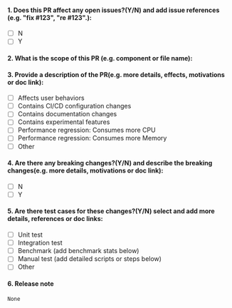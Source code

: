 <!-- Thank you for contributing to Smart-Intermediate-Representation!

Note: 

1. With pull requests:

    - Open your pull request against "main"
    - Your pull request should have no more than two commits, if not you should squash them.
    - It should pass all tests in the available continuous integration systems such as GitHub Actions.
    - You should add/modify tests to cover your proposed code changes.
    - If your pull request contains a new feature, please document it on the README.

2. Please create an issue first to describe the problem.

    We recommend that link the issue with the PR in the following question.
-->

#### 1. Does this PR affect any open issues?(Y/N) and add issue references (e.g. "fix #123", "re #123".):

- [ ] N
- [ ] Y 

<!-- You can add issue references here. 
    e.g. 
    fix #123, re #123, 
    fix https://github.com/XXX/issues/44
-->

#### 2. What is the scope of this PR (e.g. component or file name):

<!-- You can add the scope of this change here. 
    e.g. 
    lib/wasi,
    smart_ir/src/abi
-->

#### 3. Provide a description of the PR(e.g. more details, effects, motivations or doc link):

<!-- You can choose a brief description here -->
- [ ] Affects user behaviors
- [ ] Contains CI/CD configuration changes
- [ ] Contains documentation changes
- [ ] Contains experimental features
- [ ] Performance regression: Consumes more CPU
- [ ] Performance regression: Consumes more Memory
- [ ] Other

<!-- You can add more details here.
    e.g. 
    Call method "XXXX" to ..... in order to ....,
    More details: https://XXXX.com/doc......
-->

#### 4. Are there any breaking changes?(Y/N) and describe the breaking changes(e.g. more details, motivations or doc link):

- [ ] N
- [ ] Y 

<!-- You can add more details here.
    e.g. 
    Calling method "XXXX" will cause the "XXXX", "XXXX" modules to be affected.
    More details: https://XXXX.com/doc......
-->

#### 5. Are there test cases for these changes?(Y/N) select and add more details, references or doc links:

<!-- You can choose a brief description here -->
- [ ] Unit test
- [ ] Integration test
- [ ] Benchmark (add benchmark stats below)
- [ ] Manual test (add detailed scripts or steps below)
- [ ] Other

<!-- You can add more details here.
e.g. 
The test case in XXXX is used to .....
test cases in /src/tests/XXXXX
test cases https://github.com/XXX/pull/44
benchmark stats: time XXX ms
-->

#### 6. Release note

<!-- compatibility change, improvement, bugfix, and new feature need a release note -->

```release-note
None
```
